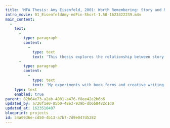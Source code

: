 ```yaml
---
title: 'MFA Thesis: Amy Eisenfeld, 2001: Worth Remembering: Story and Materiality'
intro_movie: 01_EisenfeldAmy-edFin-Short-1.50-1623422239.m4v
main_content:
  -
    text:
      -
        type: paragraph
        content:
          -
            type: text
            text: 'This thesis explores the relationship between story and materials. The stories I am interested in are those that document life events, because one small story can offer insight into a universal experience. Central to my exploration is the role materials can play in telling such stories: how documented and physical evidences of the past lend truth to the story, and how physically touched forms provide insight into the layers and multiplicity of life. '
      -
        type: paragraph
        content:
          -
            type: text
            text: 'My experiments with book forms and creative writing have included materials such as: cardboard, plastic tubes, rubber, granite, interfacing, gauze, sandpaper, screen, foam, extension cords, and spaghetti. The stories and materials are woven together to create meaning that is digested through the hands as well as the head.'
    type: text
    enabled: true
parent: 82b64e73-a2ab-4801-a476-f8ee42e2b6b6
updated_by: a726f1e0-85b0-48e3-939b-db6b8482c1d0
updated_at: 1623510407
blueprint: projects
id: 54a0936e-cd50-4b13-a7b7-7d9e047d5282
---
```

